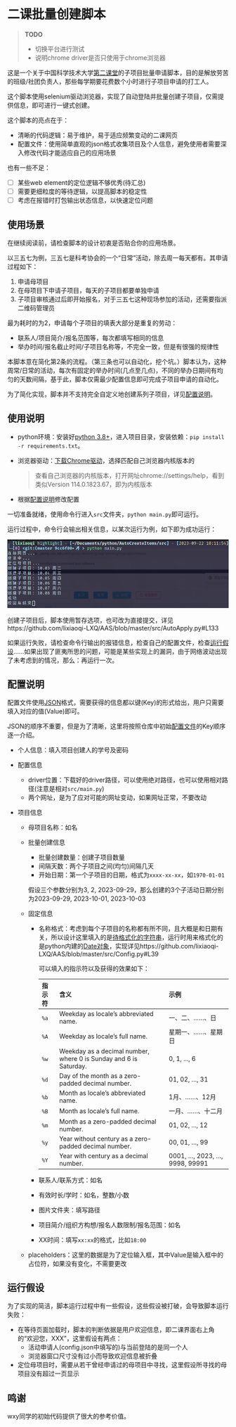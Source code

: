 # 二课批量创建脚本

> **TODO**
>
> - 切换平台进行测试
> - 说明chrome driver是否只使用于chrome浏览器

这是一个关于中国科学技术大学[第二课堂](https://young.ustc.edu.cn/login/sc-wisdom-group-learning/)的子项目批量申请脚本，目的是解放劳苦的班级/社团负责人，那些每学期要花费数个小时进行子项目申请的打工人。

这个脚本使用selenium驱动浏览器，实现了自动登陆并批量创建子项目，仅需提供信息，即可进行一键式创建。

这个脚本的亮点在于：

- 清晰的代码逻辑：易于维护，易于适应频繁变动的二课网页
- 配置文件：使用简单直观的json格式收集项目及个人信息，避免使用者需要深入修改代码才能适应自己的应用场景

也有一些不足：

- [ ] 某些web element的定位逻辑不够优秀(待汇总)
- [ ] 需要更细粒度的等待逻辑，以提高脚本的稳定性
- [ ] 考虑在报错时打包输出状态信息，以快速定位问题

## 使用场景

在继续阅读前，请检查脚本的设计初衷是否贴合你的应用场景。

以三五七为例，三五七是科考协会的一个“日常”活动，除去周一每天都有。其申请过程如下：

1. 申请母项目
2. 在母项目下申请子项目，每天的子项目都要单独申请
3. 子项目审核通过后即开始报名，对于三五七这种现场参加的活动，还需要指派二维码管理员

最为耗时的为2，申请每个子项目的填表大部分是重复的劳动：

- 联系人/项目简介/报名范围等，每次都填写相同的信息
- 举办时间/报名截止时间/子项目名称等，不完全一致，但是有很强的规律性

本脚本意在简化第2条的流程。（第三条也可以自动化，挖个坑。）脚本认为，这种周常/日常的活动，每次有固定的举办时间(几点至几点)，不同的举办日期间有均匀的天数间隔，基于此，脚本仅需最少配置信息即可完成子项目申请的自动化。

为了简化实现，脚本并不支持完全自定义地创建系列子项目，详见[配置说明](#config)。

## 使用说明

- python环境：安装好[python 3.8+](https://pypi.org/project/selenium/#supported-python-versions)，进入项目目录，安装依赖：`pip install -r requirements.txt`。

- 浏览器驱动：[下载Chrome驱动](https://chromedriver.chromium.org/downloads)，选择匹配自己浏览器内核版本的

  > 查看自己浏览器的内核版本，打开网址chrome://settings/help，看到类似Version 114.0.1823.67，即为内核版本

- 根据[配置说明](#config)修改配置

一切准备就绪，使用命令行进入`src`文件夹，`python main.py`即可运行。

运行过程中，命令行会输出相关信息，以某次运行为例，如下即为成功运行：

![](figure/example.png)

创建子项目后，脚本使用暂存选项，也可改为直接提交，详见https://github.com/lixiaoqi-LXQ/AAS/blob/master/src/AutoApply.py#L133

如果运行失败，请检查命令行输出的报错信息，检查自己的配置文件，检查[运行假设](#assumption)……如果出现了匪夷所思的问题，可能是某些实现上的漏洞，由于网络波动出现了未考虑到的情况，那么：再运行一次。

## <span id="config">配置说明</span>

配置文件使用[JSON](https://zh.wikipedia.org/wiki/JSON)格式，需要获得的信息都以键(Key)的形式给出，用户只需要填入对应的值(Value)即可。

JSON的顺序不重要，但是为了清晰，这里将按照仓库中初始[配置文件](./config.json)的Key顺序逐一介绍。

- 个人信息：填入项目创建人的学号及密码

- 配置信息

  - driver位置：下载好的driver路径，可以使用绝对路径，也可以使用相对路径(注意是相对`src/main.py`)
  - 两个网址，是为了应对可能的网址变动，如果网址正常，不要改动

- 项目信息

  - 母项目名称：如名

  - 批量创建信息

    - 批量创建数量：创建子项目数量
    - 间隔天数：两个子项目之间(均匀)间隔几天
    - 开始日期：第一个子项目的日期，格式为`xxxx-xx-xx`，如`1970-01-01`

    假设三个参数分别为3, 2, 2023-09-29，那么创建的3个子活动日期分别为2023-09-29, 2023-10-01, 2023-10-03

  - 固定信息

    - 名称格式：考虑到每个子项目的名称都有所不同，且大概是和日期有关，所以设计这里填入的是[待格式化的字符串](https://docs.python.org/3/library/stdtypes.html#str.format)，运行时用来格式化的是python内建的[Date对象](https://docs.python.org/3/library/datetime.html?highlight=date#date-objects)，实现详见https://github.com/lixiaoqi-LXQ/AAS/blob/master/src/Config.py#L39

      可以填入的指示符以及获得的效果如下：

      | 指示符 | 含义                                                         | 示例                          |
      | ------ | ------------------------------------------------------------ | ----------------------------- |
      | `%a`   | Weekday as locale’s abbreviated name.                        | 一、二、……、日                |
      | `%A`   | Weekday as locale’s full name.                               | 星期一、……、星期日            |
      | `%w`   | Weekday as a decimal number, where 0 is Sunday and 6 is Saturday. | 0, 1, ..., 6                  |
      | `%d`   | Day of the month as a zero-padded decimal number.            | 01, 02, …, 31                 |
      | `%b`   | Month as locale’s abbreviated name.                          | 1月、……、12月                 |
      | `%B`   | Month as locale’s full name.                                 | 一月、……、十二月              |
      | `%m`   | Month as a zero-padded decimal number.                       | 01, 02, ..., 12               |
      | `%y`   | Year without century as a zero-padded decimal number.        | 00, 01, …, 99                 |
      | `%Y`   | Year with century as a decimal number.                       | 0001, …, 2023, …, 9998, 99991 |

    - 联系人/联系方式：如名
    
    - 有效时长/学时：如名，整数/小数
    
    - 图片文件夹：填写路径
    
    - 项目简介/组织方构想/报名人数限制/报名范围：如名
    
    - XX时间：填写`xx:xx`的格式，比如`18:00`
    
  - placeholders：这里的数据是为了定位输入框，其中Value是输入框中的占位符，如果没有变化，不需要更改

## <span id='assumption'>运行假设</span>

为了实现的简洁，脚本运行过程中有一些假设，这些假设被打破，会导致脚本运行失败：

- 在等待页面加载时，脚本的判断依据是用户欢迎信息，即二课界面右上角的“欢迎您，XXX”，这里假设有两点：
  - 活动申请人(config.json中填写的)与当前登陆的是同一个人
  - 浏览器窗口尺寸没有过小而导致欢迎信息被折叠
- 定位母项目时，需要从若干曾经申请过的母项目中寻找，这里假设所寻找的母项目没有超过一页显示

## 鸣谢

wxy同学的初始代码提供了很大的参考价值。